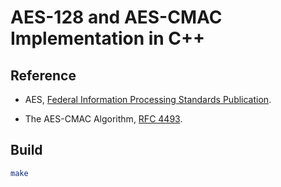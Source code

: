# AES-128 and AES-CMAC Implementation in C++

## Reference

- AES, [Federal Information Processing Standards Publication](https://nvlpubs.nist.gov/nistpubs/fips/nist.fips.197.pdf).

- The AES-CMAC Algorithm, [RFC 4493](https://tools.ietf.org/html/rfc4493).

## Build

```sh
make
```
